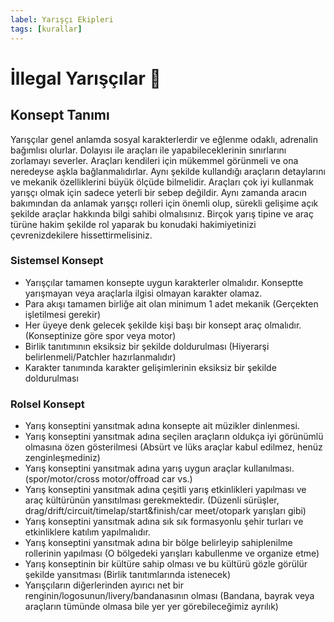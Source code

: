 ```yaml
---
label: Yarışçı Ekipleri
tags: [kurallar]
---
```


# İllegal Yarışçılar :car:
## Konsept Tanımı
Yarışçılar genel anlamda sosyal karakterlerdir ve eğlenme odaklı, adrenalin bağımlısı olurlar. Dolayısı ile araçları ile yapabileceklerinin sınırlarını zorlamayı severler. Araçları kendileri için mükemmel görünmeli ve ona neredeyse aşkla bağlanmalıdırlar. Aynı şekilde kullandığı araçların detaylarını ve mekanik özelliklerini büyük ölçüde bilmelidir. Araçları çok iyi kullanmak yarışçı olmak için sadece yeterli bir sebep değildir. Aynı zamanda aracın bakımından da anlamak yarışçı rolleri için önemli olup, sürekli gelişime açık şekilde araçlar hakkında bilgi sahibi olmalısınız. Birçok yarış tipine ve araç türüne hakim şekilde rol yaparak bu konudaki hakimiyetinizi çevrenizdekilere hissettirmelisiniz.

### Sistemsel Konsept
- Yarışçılar tamamen konsepte uygun karakterler olmalıdır. Konseptte yarışmayan veya araçlarla ilgisi olmayan karakter olamaz. 
- Para akışı tamamen birliğe ait olan minimum 1 adet mekanik (Gerçekten işletilmesi gerekir)
- Her üyeye denk gelecek şekilde kişi başı bir konsept araç olmalıdır. (Konseptinize göre spor veya motor)
- Birlik tanıtımının eksiksiz bir şekilde doldurulması (Hiyerarşi belirlenmeli/Patchler hazırlanmalıdır)
- Karakter tanımında karakter gelişimlerinin eksiksiz bir şekilde doldurulması


### Rolsel Konsept
- Yarış konseptini yansıtmak adına konsepte ait müzikler dinlenmesi.
- Yarış konseptini yansıtmak adına seçilen araçların oldukça iyi görünümlü olmasına özen gösterilmesi (Absürt ve lüks araçlar kabul edilmez, henüz zenginleşmediniz)
- Yarış konseptini yansıtmak adına yarış uygun araçlar kullanılması. (spor/motor/cross motor/offroad car vs.)
- Yarış konseptini yansıtmak adına çeşitli yarış etkinlikleri yapılması ve araç kültürünün yansıtılması gerekmektedir. (Düzenli sürüşler, drag/drift/circuit/timelap/start&finish/car meet/otopark yarışları gibi)
- Yarış konseptini yansıtmak adına sık sık formasyonlu şehir turları ve etkinliklere katılım yapılmalıdır.
- Yarış konseptini yansıtmak adına bir bölge belirleyip sahiplenilme rollerinin yapılması (O bölgedeki yarışları kabullenme ve organize etme)
- Yarış konseptinin bir kültüre sahip olması ve bu kültürü gözle görülür şekilde yansıtması (Birlik tanıtımlarında istenecek)
- Yarışçıların diğerlerinden ayırıcı net bir renginin/logosunun/livery/bandanasının olması (Bandana, bayrak veya araçların tümünde olmasa bile yer yer görebileceğimiz ayrılık)
